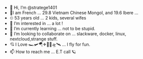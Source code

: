 - 👋 Hi, I’m @stratege1401
- 🏴‍I am French ... 29.8 Vietnam Chinese Mongol, and 19.6 Ibere ...
- ⏲ 53 years old ... 2 kids, several wifes
- 👀 I’m interested in ... a lot !
- 🌱 I’m currently learning ... not to be stupid.
- 💞️ I’m looking to collaborate on ... slackware, docker, linux, nextcloud,strange stuff.
- 💘 I Love 🏎🛩🪂✈🚁🚀🛸🛰 ... I fly for fun.
- 📫 How to reach me ... E.T call 🪐

<!---
stratege1401/stratege1401 is a ✨ special ✨ repository because its `README.md` (this file) appears on your GitHub profile.
You can click the Preview link to take a look at your changes.
--->
